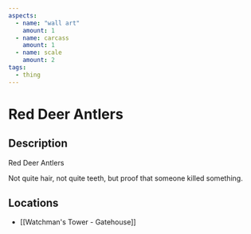 ```yaml
---
aspects:
  - name: "wall art"
    amount: 1
  - name: carcass
    amount: 1
  - name: scale
    amount: 2
tags:
  - thing
---
```


# Red Deer Antlers

## Description
Red Deer Antlers

Not quite hair, not quite teeth, but proof that someone killed something.
## Locations
- [[Watchman's Tower - Gatehouse]]